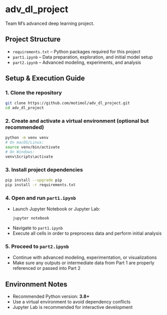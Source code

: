 # adv_dl_project

Team M’s advanced deep learning project.

##  Project Structure

- `requirements.txt` – Python packages required for this project
- `part1.ipynb` – Data preparation, exploration, and initial model setup
- `part2.ipynb` – Advanced modeling, experiments, and analysis

##  Setup & Execution Guide

### 1. Clone the repository
```bash
git clone https://github.com/motimol/adv_dl_project.git
cd adv_dl_project
````

### 2. Create and activate a virtual environment (optional but recommended)
```bash
python -m venv venv
# On macOS/Linux:
source venv/bin/activate
# On Windows:
venv\Scripts\activate
```

### 3. Install project dependencies
```bash
pip install --upgrade pip
pip install -r requirements.txt
```

### 4. Open and run `part1.ipynb`
* Launch Jupyter Notebook or Jupyter Lab:
  ```bash
  jupyter notebook
  ```
* Navigate to `part1.ipynb`
* Execute all cells in order to preprocess data and perform initial analysis

### 5. Proceed to `part2.ipynb`
* Continue with advanced modeling, experimentation, or visualizations
* Make sure any outputs or intermediate data from Part 1 are properly referenced or passed into Part 2

## Environment Notes
* Recommended Python version: **3.8+**
* Use a virtual environment to avoid dependency conflicts
* Jupyter Lab is recommended for interactive development
